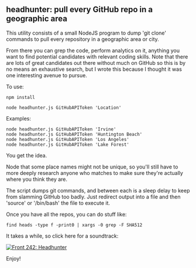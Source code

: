 headhunter: pull every GitHub repo in a geographic area
------

This utility consists of a small NodeJS program to dump 'git clone'
commands to pull every repository in a geographic area or city.

From there you can grep the code, perform analytics on it, anything you
want to find potential candidates with relevant coding skills. Note that
there are lots of great candidates out there without much on GitHub so
this is by no means an exhaustive search, but I wrote this because I
thought it was one interesting avenue to pursue.

To use:

    npm install

    node headhunter.js GitHubAPIToken 'Location'

Examples:

    node headhunter.js GitHubAPIToken 'Irvine'
    node headhunter.js GitHubAPIToken 'Huntington Beach'
    node headhunter.js GitHubAPIToken 'Los Angeles'
    node headhunter.js GitHubAPIToken 'Lake Forest'

You get the idea.

Node that some place names might not be unique, so you'll still have to
more deeply research anyone who matches to make sure they're actually where
you think they are.

The script dumps git commands, and between each is a sleep delay to keep from
slamming GitHub too badly. Just redirect output into a file and then 'source'
or '/bin/bash' the file to execute it.

Once you have all the repos, you can do stuff like:

    find heads -type f -print0 | xargs -0 grep -F SHA512

It takes a while, so click here for a soundtrack:

[![Front 242: Headhunter](http://img.youtube.com/vi/m1cRGVaJF7Y/0.jpg)](http://www.youtube.com/watch?v=m1cRGVaJF7Y)

Enjoy!
